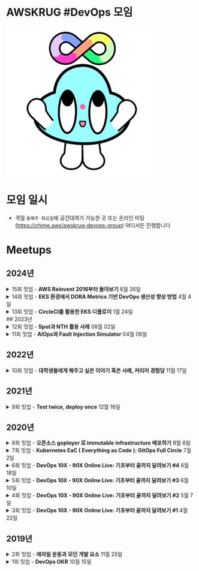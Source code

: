 # AWSKRUG #DevOps 모임 

<img src="https://raw.githubusercontent.com/awskrug/awskrug-digital-assets/refs/heads/master/devops/devops.png" width="400"/>

# 모임 일시
  - 격월 `둘째주 화요일`에 공간대여가 가능한 곳 또는 온라인 미팅(https://chime.aws/awskrug-devops-group) 어디서든 진행합니다 

# Meetups
## 2024년 
<details>
  <summary>15회 밋업 - <b>AWS Reinvent 2016부터 돌아보기</b> 6월 26일</summary>

  ### `15회 밋업`
   * AWS Reinvent 2016부터 돌아보기 - 송주영(LG U+)
   - Meetup 등록: https://www.meetup.com/ko-KR/awskrug/events/301612957/
</details>
<details>
  <summary>14회 밋업 - <b>EKS 환경에서 DORA Metrics 기반 DevOps 생산성 향상 방법</b> 4월 4일</summary>

  ### `12회 밋업`
   * EKS 환경에서 DORA Metrics 기반 DevOps 생산성 향상 방법 - 이상원
   - Meetup 등록: https://www.meetup.com/ko-KR/awskrug/events/299883105/
</details>
<details>
  <summary>13회 밋업 - <b>CircleCI를 활용한 EKS 디플로이</b> 1월 24일</summary>

  ### `13회 밋업`
   * CircleCI를 활용한 EKS 디플로이 - 허정행(Circle CI)
   - Meetup 등록: https://www.meetup.com/ko-KR/awskrug/events/298273426/
</details>
## 2023년
<details>
  <summary>12회 밋업 - <b>Spot과 NTH 활용 사례</b> 08월 02일</summary>

  ### `12회 밋업`
   * EKS Karpenter와 Spot Instance에 배포된 Service의 가용성을 높이기 위한 Node Termination Handler 적용기 - 김보경(LG U+)
   - Meetup 등록: https://www.meetup.com/awskrug/events/294920284/
</details>
<details>
  <summary>11회 밋업 - <b>AIOps와 Fault Injection Simulator</b> 04월 06일</summary>

  ### `11회 밋업`
   * AIOps 소개 - 김성한(AWS Solutions Architect)
   * AWS FIS를 활용한 EKS 안정성 검증 사례 - 정영진(LG U+)
   - Meetup 등록: https://www.meetup.com/awskrug/events/292484266/
</details>

## 2022년
<details>
  <summary>10회 밋업 - <b>대학생들에게 해주고 싶은 이야기 혹은 사례, 커리어 경험담</b> 11월 17일</summary>

  ### `10회 밋업`
   * Cloud Native와 DevOps - 유수연(IBM)
   * 경영학과 전공생의 고군분투 software engineer 도전기 - 이권수 (AWSKRUG DevOps organizer)
   * 백엔드로 취업하는 모든것 - 김민태(우아한 형제들)
   * From Java 개발자 To DevOps 엔지니어 - 정영진(LG U+)
   - Meetup 등록: https://www.meetup.com/awskrug/events/289632885/
</details>

## 2021년
<details>
  <summary>9회 밋업 - <b>Test twice, deploy once</b> 12월 16일</summary>

  ### `9회 밋업`
   * Test twice, deploy once - 이도윤(메가존클라우드)
   - CDK로 테스팅을 수행하는 방법을 소개합니다
   - Meetup 등록: https://www.meetup.com/awskrug/events/282517123/
</details>

## 2020년
<details>
  <summary>8회 밋업 - <b>오픈소스 goployer 로 immutable infrastructure 배포하기</b> 8월 6일</summary>

  ### `8회 밋업`
   * 오픈소스 goployer 로 immutable infrastructure 배포하기 - 송주영님(AWS Container hero & beNX)
   - Meetup 등록: https://www.meetup.com/awskrug/events/272292312/
</details>
<details>
  <summary>7회 밋업 - <b>Kubernetes EaC ( Everything as Code ): GitOps Full Circle</b> 7월 2일</summary>

  ### `7회 밋업`
   * Kubernetes EaC ( Everything as Code ): GitOps Full Circle - 유정열(nalbam)님
   - Meetup 등록: https://www.meetup.com/awskrug/events/271538361/
</details>
<details>
  <summary>6회 밋업 - <b>DevOps 10X - 90X Online Live: 기초부터 끝까지 달려보기 #4</b> 6월 18일</summary>

  ### `6회 밋업`
   * DevOps 10X - 90X Online Live: 기초부터 끝까지 달려보기 #4 - 송주영님(AWS Container hero & beNX)
   - Terraform 을 이용해 C.I 도구 Jenkins 만들기
   - Jenkins 와 Codebuild 응용하기
   - Meetup 등록: https://www.meetup.com/awskrug/events/271248627/
</details>
<details>
  <summary>5회 밋업 - <b>DevOps 10X - 90X Online Live: 기초부터 끝까지 달려보기 #3</b> 6월 10일</summary>

  ### `5회 밋업`
   * DevOps 10X - 90X Online Live: 기초부터 끝까지 달려보기 #3 - 송주영님(AWS Container hero & beNX)
   - IAM BestPractice
   - Meetup 등록: https://www.meetup.com/awskrug/events/271029150/
</details>
<details>
  <summary>4회 밋업 - <b>DevOps 10X - 90X Online Live: 기초부터 끝까지 달려보기 #2</b> 5월 7일</summary>

  ### `4회 밋업`
   * DevOps 10X - 90X Online Live: 기초부터 끝까지 달려보기 #2 - 송주영님(AWS Container hero & beNX)
   - IAM BestPractice
   - VPC BetsPractice
   - Meetup 등록: https://www.meetup.com/awskrug/events/270331252/
</details>
<details>
  <summary>3회 밋업 - <b>DevOps 10X - 90X Online Live: 기초부터 끝까지 달려보기 #1</b> 4월 22일</summary>

  ### `3회 밋업`
   * DevOps 10X - 90X Online Live: 기초부터 끝까지 달려보기 #1 - 송주영님(AWS Container hero & beNX)
   - DevOps 101
   - Infrastructure as Code ?
   - Terraform ?
   - Terraform + Github
   - Terraform Initialization
   - Meetup 등록: https://www.meetup.com/awskrug/events/270080368/
</details>

## 2019년
<details>
  <summary>2회 밋업 - <b>애자일 운동과 모던 개발 요소</b> 11월 25일</summary>

  ### `2회 밋업`
   * 애자일 운동과 모던 개발 요소 - 정도현님(AWS)
   * AWS re:Invent 경험기 - 김성한님(yanolja)
   - Meetup 등록: https://www.meetup.com/awskrug/events/266377800/
</details>
<details>
  <summary>1회 밋업 - <b>DevOps OKR</b> 10월 15일</summary>

  ### `1회 밋업`
   * 발표 주제: DevOps OKR - 송주영님(beNX)
   - KPI?, MBO? No!
   - DevOps, 목표를 이루기 위한 목표 설정 OKR : Objective and Key Result
   - 관련기사: http://www.ciokorea.com/news/39501
   - Meetup 등록: https://www.meetup.com/awskrug/events/264611630/
</details>
